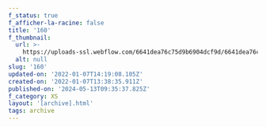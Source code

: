 ```yaml
---
f_status: true
f_afficher-la-racine: false
title: '160'
f_thumbnail:
  url: >-
    https://uploads-ssl.webflow.com/6641dea76c75d9b6904dcf9d/6641dea76c75d9b6904dd347_160.jpg
  alt: null
slug: '160'
updated-on: '2022-01-07T14:19:08.105Z'
created-on: '2022-01-07T13:38:35.911Z'
published-on: '2024-05-13T09:35:37.825Z'
f_category: XS
layout: '[archive].html'
tags: archive
---
```



